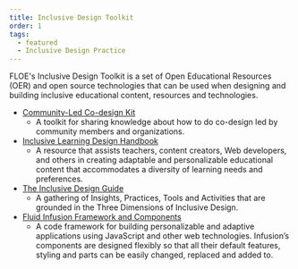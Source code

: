 ```yaml
---
title: Inclusive Design Toolkit
order: 1
tags:
  - featured
  - Inclusive Design Practice
---
```


FLOE's Inclusive Design Toolkit is a set of Open Educational Resources (OER) and open source technologies that can be
used when designing and building inclusive educational content, resources and technologies.

* [Community-Led Co-design Kit](https://co-design.inclusivedesign.ca/)
  * A toolkit for sharing knowledge about how to do co-design led by community members and organizations.
* [Inclusive Learning Design Handbook](https://handbook.floeproject.org/followaccessibilityprinciples)
  * A resource that assists teachers, content creators, Web developers, and others in creating adaptable and
    personalizable educational content that accommodates a diversity of learning needs and preferences.
* [The Inclusive Design Guide](https://guide.inclusivedesign.ca/)
  * A gathering of Insights, Practices, Tools and Activities that are grounded in the Three Dimensions of Inclusive
    Design.
* [Fluid Infusion Framework and Components](https://fluidproject.org/infusion.html)
  * A code framework for building personalizable and adaptive applications using JavaScript and other web technologies.
    Infusion’s components are designed flexibly so that all their default features, styling and parts can be easily
    changed, replaced and added to.
